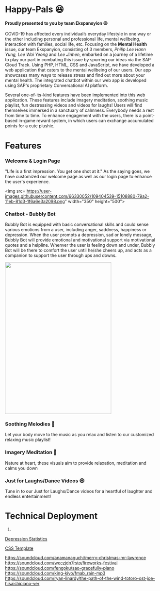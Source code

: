 # Happy-Pals :laughing:
#### Proudly presented to you by team Ekspansyion :stuck_out_tongue_closed_eyes:

COVID-19 has affected every individual’s everyday lifestyle in one way or the other including personal and professional life, mental wellbeing, interaction with families, social life, etc. Focusing on the **Mental Health** issue, our team Ekspanyion, consisting of 3 members, *Philip Lee Hann Yung, Lee Wai Yeong* and *Lee Jinhen*, embarked on a journey of a lifetime to play our part in combating this issue by spurring our ideas via the SAP Cloud Track. Using PHP, HTML, CSS and JavaScript, we have developed a web application that caters to the mental wellbeing of our users. Our app showcases many ways to release stress and find out more about your mental health. The integrated chatbot within our web app is developed using SAP's proprietary Conversational AI platform.

Several one-of-its-kind features have been implemented into this web application. These features include imagery meditation, soothing music playlist, fun destressing videos and videos for laughs! Users will find themselves immersed in a sanctuary of calmness. Everybody needs a rest from time to time. To enhance engagement with the users, there is a point-based in-game reward system, in which users can exchange accumulated points for a cute plushie.

# Features

### Welcome & Login Page

"Life is a first impression. You get one shot at it." As the saying goes, we have customized our welcome page as well as our login page to enhance the user's experience.

<img src= https://user-images.githubusercontent.com/66330052/109404539-15108880-79a2-11eb-81d3-1f6a6e3a2098.png" width="350" height="500">

### Chatbot - Bubbly Bot 

Bubbly Bot is equipped with basic conversational skills and could sense various emotions from a user, including anger, saddness, happiness or depression. When the user prompts a depression, sad or lonely message, Bubbly Bot will provide emotional and motivational support via motivational quotes and a helpline. Whenver the user is feeling down and under, Bubbly Bot will be there to comfort the user until he/she cheers up, and acts as a companion to support the user through ups and downs.

<img src="https://user-images.githubusercontent.com/66330052/109394928-9b0dde80-7964-11eb-8f4b-80a186eb9071.png" width="350" height="500">

### Soothing Melodies :saxophone:

Let your body move to the music as you relax and listen to our customized relaxing music playlist!



### Imagery Meditation :deciduous_tree:

Nature at heart, these visuals aim to provide relaxation, meditation and calms you down 



### Just for Laughs/Dance Videos :laughing:

Tune in to our Just for Laughs/Dance videos for a heartful of laughter and endless entertainment! 



# Technical Deployment

1. 

[Depression Statistics](https://www.google.com/search?q=mental+health+age-groups&rlz=1C1CHBF_enMY868MY868&oq=mental+health+age-groups&aqs=chrome..69i57j0i22i30l4j0i390l3.6415j0j7&sourceid=chrome&ie=UTF-8)

[CSS Template](https://nicepage.com/s/206881/tours-nature-and-widlife-css-template)

https://soundcloud.com/anamanaguchi/merry-christmas-mr-lawrence
https://soundcloud.com/weczjdn7rsto/fireworks-festival
https://soundcloud.com/fengoku/sao-gracefully-piano
https://soundcloud.com/king-kivo/fmab_rain-mp3
https://soundcloud.com/ryan-linardy/the-path-of-the-wind-totoro-ost-joe-hisaishipiano-ver

